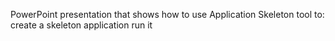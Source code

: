 PowerPoint presentation that shows how to use Application Skeleton tool to:
  create a skeleton application
  run it

